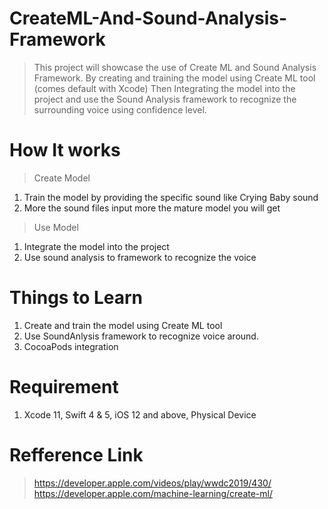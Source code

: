 # CreateML-And-Sound-Analysis-Framework

> This project will showcase the use of Create ML and Sound Analysis Framework.
> By creating and training the model using Create ML tool (comes default with Xcode)
> Then Integrating the model into the project and use the Sound Analysis framework to recognize the surrounding voice using confidence level.


# How It works
> Create Model
1. Train the model by providing the specific sound like Crying Baby sound
2. More the sound files input more the mature model you will get
> Use Model
1. Integrate the model into the project 
2. Use sound analysis to framework to recognize the voice


# Things to Learn
1. Create and train the model using Create ML tool
2. Use SoundAnlysis framework to recognize voice around.
3. CocoaPods integration

# Requirement 
1. Xcode 11, Swift 4 & 5, iOS 12 and above, Physical Device

# Refference Link
> https://developer.apple.com/videos/play/wwdc2019/430/
> https://developer.apple.com/machine-learning/create-ml/


